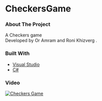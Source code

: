 # CheckersGame
### About The Project

A Checkers game 
<br />
Developed by Or Amram and Roni Khizverg .

### Built With

* [Visual Studio](https://visualstudio.microsoft.com/)
* [C#](https://visualstudio.microsoft.com/vs/features/cplusplus/)

### Video

[![Checkers Game](https://img.youtube.com/vi/8vdxVruE0Xw/0.jpg)](https://youtu.be/8vdxVruE0Xw "Checkers Game")
